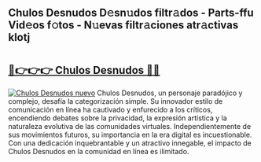 ## Chulos Desnudos D𝚎sn𝚞dos filtr𝚊dos - Parts-ffu Vid𝚎os f𝚘tos - N𝚞evas filtr𝚊ciones atr𝚊ctivas klotj

# <h2><a href="http://mb54c5.tromn.icu/?c=Chulos+Desnudos">🔗👉👉👉 Chulos Desnudos 🔗🔗</a></h2>

[![Chulos Desnudos nuevo](https://i.imgur.com/pEAQMta.gif)](http://mb54c5.tromn.icu/?c=Chulos+Desnudos)
Chulos Desnudos, un personaje paradójico y complejo, desafía la categorización simple. Su innovador estilo de comunicación en línea ha cautivado y enfurecido a los críticos, encendiendo debates sobre la privacidad, la expresión artística y la naturaleza evolutiva de las comunidades virtuales. Independientemente de sus movimientos futuros, su importancia en la era digital es incuestionable. Con una dedicación inquebrantable y un atractivo innegable, el impacto de Chulos Desnudos en la comunidad en línea es ilimitado.
